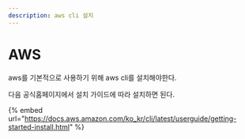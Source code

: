```yaml
---
description: aws cli 설치
---
```


# AWS

aws를 기본적으로 사용하기 위해 aws cli를 설치해야한다.

다음 공식홈페이지에서 설치 가이드에 따라 설치하면 된다.

{% embed url="https://docs.aws.amazon.com/ko_kr/cli/latest/userguide/getting-started-install.html" %}
